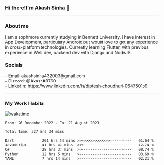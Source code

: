 <h3>Hi there!I'm Akash Sinha 👋</h3>

--- 

<h3>About me</h3>
I am a sophmore currently studying in Bennett University. I have interest in App Development, particulary Android but would love to get any experience in cross-platform technologies. Currently learning Flutter, with previous experience in Web dev, backend dev with Django and NodeJS.

<h3>Socials</h3>
 - Email: akashsinha432003@gmail.com<br>
 - Discord: @Akash#8760<br>
 - LinkedIn: https://www.linkedin.com/in/diptesh-choudhuri-0647501b9<br>


---

<h3>My Work Habits</h3>

[![wakatime](https://wakatime.com/badge/user/938b2951-49cf-4810-9b9e-c17cde3d3343.svg)](https://wakatime.com/@938b2951-49cf-4810-9b9e-c17cde3d3343)

<!--START_SECTION:waka-->

```txt
From: 26 December 2022 - To: 21 August 2023

Total Time: 327 hrs 34 mins

Dart             201 hrs 54 mins >>>>>>>>>>>>>>>----------   61.64 %
JavaScript       41 hrs 43 mins  >>>----------------------   12.74 %
C#               28 hrs 37 mins  >>-----------------------   08.74 %
Python           12 hrs 5 mins   >------------------------   03.69 %
YAML             7 hrs 14 mins   >------------------------   02.21 %
```

<!--END_SECTION:waka-->

